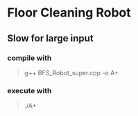 # Floor Cleaning Robot #

## Slow for large input

### compile with ##
> g++ BFS_Robot_super.cpp -o A+
### execute with ##
>./A+

